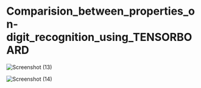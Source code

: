 # Comparision_between_properties_on-digit_recognition_using_TENSORBOARD

![Screenshot (13)](https://user-images.githubusercontent.com/69727541/174575792-cef3a63e-df54-46bc-96a0-0772c755425e.png)

![Screenshot (14)](https://user-images.githubusercontent.com/69727541/174575822-6dc7e11f-ebbc-472f-ab46-85df0e312c42.png)
